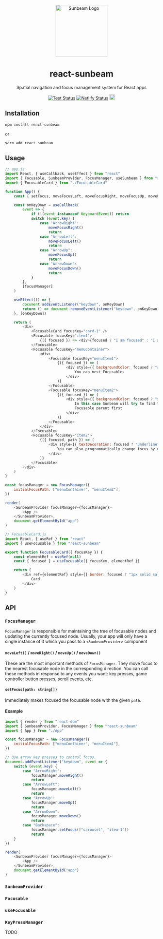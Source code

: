 <div align="center">
<div align="center"><img src="https://user-images.githubusercontent.com/1524432/66853526-c8c8d200-ef7f-11e9-8fcf-65da77392158.png" width="170" height="170" alt="Sunbeam Logo"/></div>
<h1 align="center">react-sunbeam</h1>
<p>
    Spatial navigation and focus management system for React apps
</p>
<p align="center">
    <a href="https://github.com/vovaguguiev/react-sunbeam/actions?workflow=Test"><img src="https://github.com/vovaguguiev/react-sunbeam/workflows/Test/badge.svg" alt="Test Status"></a>
    <a href="https://app.netlify.com/sites/romantic-wiles-3910cf/deploys"><img src="https://api.netlify.com/api/v1/badges/87d42de3-3413-493d-b30c-c12523a6062a/deploy-status" alt="Netlify Status"></a>
    <a href="https://www.npmjs.com/package/react-sunbeam"><img src="https://badge.fury.io/js/react-sunbeam.svg" alt="npm version" height="18"></a>
</p>
</div>

## Installation

```bash
npm install react-sunbeam
```

or

```bash
yarn add react-sunbeam
```

## Usage

```js
// app.js
import React, { useCallback, useEffect } from "react"
import { Focusable, SunbeamProvider, FocusManager, useSunbeam } from "react-sunbeam"
import { FocusableCard } from "./FocusableCard"

function App() {
    const { setFocus, moveFocusLeft, moveFocusRight, moveFocusUp, moveFocusDown } = useSunbeam()

    const onKeyDown = useCallback(
        event => {
            if (!(event instanceof KeyboardEvent)) return
            switch (event.key) {
                case "ArrowRight":
                    moveFocusRight()
                    return
                case "ArrowLeft":
                    moveFocusLeft()
                    return
                case "ArrowUp":
                    moveFocusUp()
                    return
                case "ArrowDown":
                    moveFocusDown()
                    return
            }
        },
        [focusManager]
    )

    useEffect(() => {
        document.addEventListener("keydown", onKeyDown)
        return () => document.removeEventListener("keydown", onKeyDown)
    }, [onKeyDown])

    return (
        <div>
            <FocusableCard focusKey="card-1" />
            <Focusable focusKey="item1">
                {({ focused }) => <div>{focused ? "I am focused" : "I am not focused"}</div>}
            </Focusable>
            <Focusable focusKey="menuContainer">
                <div>
                    <Focusable focusKey="menuItem1">
                        {({ focused }) => (
                            <div style={{ backgroundColor: focused ? "salmon" : "deepskyblue" }}>
                                You can nest Focusables
                            </div>
                        )}
                    </Focusable>
                    <Focusable focusKey="menuItem2">
                        {({ focused }) => (
                            <div style={{ backgroundColor: focused ? "salmon" : "deepskyblue" }}>
                                In this case Sunbeam will try to find the best candidate for the focus within the common
                                Focusable parent first
                            </div>
                        )}
                    </Focusable>
                </div>
            </Focusable>
            <Focusable focusKey="item2">
                {({ focused, path }) => (
                    <div style={{ textDecoration: focused ? "underline" : "none" }} onClick={() => setFocus(path)}>
                        You can also programmatically change focus by using `setFocus` API
                    </div>
                )}
            </Focusable>
        </div>
    )
}

const focusManager = new FocusManager({
    initialFocusPath: ["menuContainer", "menuItem2"],
})

render(
    <SunbeamProvider focusManager={focusManager}>
        <App />
    </SunbeamProvider>,
    document.getElementById("app")
)

// FocusableCard.js
import React, { useRef } from "react"
import { useFocusable } from "react-sunbeam"

export function FocusableCard({ focusKey }) {
    const elementRef = useRef(null)
    const { focused } = useFocusable({ focusKey, elementRef })

    return (
        <div ref={elementRef} style={{ border: focused ? "1px solid salmon" : "1px solid transparent" }}>
            Card
        </div>
    )
}
```

## API

### `FocusManager`

`FocusManager` is responsible for maintaining the tree of focusable nodes and updating the currently focused node.
Usually, your app will only have a single instance of it which you pass to a `<SunbeamProvider>` component

#### `moveLeft()` / `moveRight()` / `moveUp()` / `moveDown()`

These are the most important methods of `FocusManager`.
They move focus to the nearest focusable node in the corresponding direction.
You can call these methods in response to any events you want: key presses, game controller button presses, scroll events, etc.

#### `setFocus(path: string[])`

Immediately makes focused the focusable node with the given `path`.

#### Example

```js
import { render } from "react-dom"
import { SunbeamProvider, FocusManager } from "react-sunbeam"
import { App } from "./App"

const focusManager = new FocusManager({
    initialFocusPath: ["menuContainer", "menuItem1"],
})

// Use arrow key presses to control focus.
document.addEventListener("keydown", event => {
    switch (event.key) {
        case "ArrowRight":
            focusManager.moveRight()
            return
        case "ArrowLeft":
            focusManager.moveLeft()
            return
        case "ArrowUp":
            focusManager.moveUp()
            return
        case "ArrowDown":
            focusManager.moveDown()
            return
        case "Backspace":
            focusManager.setFocus(["carousel", "item-1"])
            return
    }
})

render(
    <SunbeamProvider focusManager={focusManager}>
        <App />
    </SunbeamProvider>,
    document.getElementById("app")
)
```

### `SunbeamProvider`

### `Focusable`

### `useFocusable`

### `KeyPressManager`

TODO
